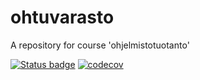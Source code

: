 # ohtuvarasto
A repository for course 'ohjelmistotuotanto'

[![Status badge](https://github.com/eeritvan/ohtuvarasto/workflows/CI/badge.svg)](https://github.com/Eeritvan/ohtuvarasto/actions)
[![codecov](https://codecov.io/github/Eeritvan/ohtuvarasto/graph/badge.svg?token=73DDEEZKTE)](https://codecov.io/github/Eeritvan/ohtuvarasto)